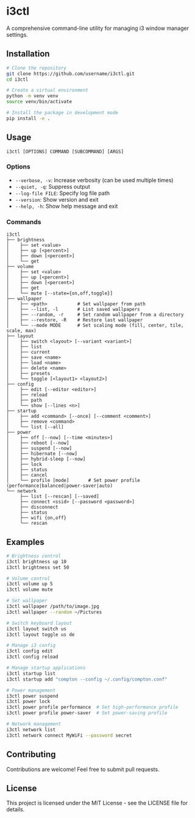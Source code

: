 # i3ctl

A comprehensive command-line utility for managing i3 window manager settings.

## Installation

```bash
# Clone the repository
git clone https://github.com/username/i3ctl.git
cd i3ctl

# Create a virtual environment
python -m venv venv
source venv/bin/activate

# Install the package in development mode
pip install -e .
```

## Usage

```
i3ctl [OPTIONS] COMMAND [SUBCOMMAND] [ARGS]
```

### Options

- `--verbose, -v`: Increase verbosity (can be used multiple times)
- `--quiet, -q`: Suppress output
- `--log-file FILE`: Specify log file path
- `--version`: Show version and exit
- `--help, -h`: Show help message and exit

### Commands

```
i3ctl
├── brightness
│    ├── set <value>
│    ├── up [<percent>]
│    ├── down [<percent>]
│    └── get
├── volume
│    ├── set <value>
│    ├── up [<percent>]
│    ├── down [<percent>]
│    ├── get
│    └── mute [--state={on,off,toggle}]
├── wallpaper 
│    ├── <path>           # Set wallpaper from path
│    ├── --list, -l       # List saved wallpapers
│    ├── --random, -r     # Set random wallpaper from a directory
│    ├── --restore, -R    # Restore last wallpaper
│    └── --mode MODE      # Set scaling mode (fill, center, tile, scale, max)
├── layout
│    ├── switch <layout> [--variant <variant>]
│    ├── list
│    ├── current
│    ├── save <name>
│    ├── load <name>
│    ├── delete <name>
│    ├── presets
│    └── toggle [<layout1> <layout2>]
├── config
│    ├── edit [--editor <editor>]
│    ├── reload
│    ├── path
│    └── show [--lines <n>]
├── startup
│    ├── add <command> [--once] [--comment <comment>]
│    ├── remove <command>
│    └── list [--all]
├── power
│    ├── off [--now] [--time <minutes>]
│    ├── reboot [--now]
│    ├── suspend [--now]
│    ├── hibernate [--now]
│    ├── hybrid-sleep [--now]
│    ├── lock
│    ├── status
│    ├── cancel
│    └── profile [mode]       # Set power profile (performance|balanced|power-saver|auto)
└── network
     ├── list [--rescan] [--saved]
     ├── connect <ssid> [--password <password>]
     ├── disconnect
     ├── status
     ├── wifi {on,off}
     └── rescan
```

## Examples

```bash
# Brightness control
i3ctl brightness up 10
i3ctl brightness set 50

# Volume control
i3ctl volume up 5
i3ctl volume mute

# Set wallpaper
i3ctl wallpaper /path/to/image.jpg
i3ctl wallpaper --random ~/Pictures

# Switch keyboard layout
i3ctl layout switch us
i3ctl layout toggle us de

# Manage i3 config
i3ctl config edit
i3ctl config reload

# Manage startup applications
i3ctl startup list
i3ctl startup add "compton --config ~/.config/compton.conf"

# Power management
i3ctl power suspend
i3ctl power lock
i3ctl power profile performance  # Set high-performance profile
i3ctl power profile power-saver  # Set power-saving profile

# Network management
i3ctl network list
i3ctl network connect MyWiFi --password secret
```

## Contributing

Contributions are welcome! Feel free to submit pull requests.

## License

This project is licensed under the MIT License - see the LICENSE file for details.
